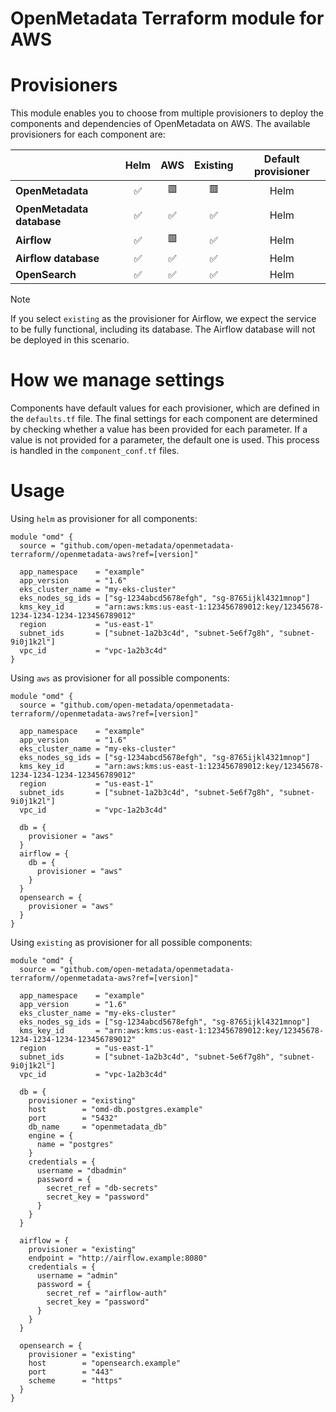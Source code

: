 # OpenMetadata Terraform module for AWS

# Provisioners

This module enables you to choose from multiple provisioners to deploy the components and dependencies of OpenMetadata on AWS. The available provisioners for each component are:

|                             | Helm  |  AWS  | Existing | Default provisioner|
| :-------------------------- | :---: | :---: |  :---:  | :-----------------: |
| **OpenMetadata**            |  ✅   |  🟥   |    🟥   |      Helm           |
| **OpenMetadata database**   |  ✅   |  ✅   |    ✅   |      Helm           |
| **Airflow**                 |  ✅   |  🟥   |    ✅   |      Helm           |
| **Airflow database**        |  ✅   |  ✅   |    ✅   |      Helm           |
| **OpenSearch**              |  ✅   |  ✅   |    ✅   |      Helm           |

> [!NOTE]
> If you select `existing` as the provisioner for Airflow, we expect the service to be fully functional, including its database.
> The Airflow database will not be deployed in this scenario.

# How we manage settings

Components have default values for each provisioner, which are defined in the `defaults.tf` file.
The final settings for each component are determined by checking whether a value has been provided for each parameter. If a value is not provided for a parameter, the default one is used. This process is handled in the `component_conf.tf` files.

# Usage

Using `helm` as provisioner for all components:

```hcl
module "omd" {
  source = "github.com/open-metadata/openmetadata-terraform//openmetadata-aws?ref=[version]"

  app_namespace    = "example" 
  app_version      = "1.6"
  eks_cluster_name = "my-eks-cluster"
  eks_nodes_sg_ids = ["sg-1234abcd5678efgh", "sg-8765ijkl4321mnop"]
  kms_key_id       = "arn:aws:kms:us-east-1:123456789012:key/12345678-1234-1234-1234-123456789012"
  region           = "us-east-1"                                                                                                                                                                                                                    
  subnet_ids       = ["subnet-1a2b3c4d", "subnet-5e6f7g8h", "subnet-9i0j1k2l"]
  vpc_id           = "vpc-1a2b3c4d"
}
```

Using `aws` as provisioner for all possible components:

```hcl
module "omd" {
  source = "github.com/open-metadata/openmetadata-terraform//openmetadata-aws?ref=[version]"
  
  app_namespace    = "example" 
  app_version      = "1.6"
  eks_cluster_name = "my-eks-cluster"
  eks_nodes_sg_ids = ["sg-1234abcd5678efgh", "sg-8765ijkl4321mnop"]
  kms_key_id       = "arn:aws:kms:us-east-1:123456789012:key/12345678-1234-1234-1234-123456789012"
  region           = "us-east-1"                                                                                                                                                                                                                    
  subnet_ids       = ["subnet-1a2b3c4d", "subnet-5e6f7g8h", "subnet-9i0j1k2l"]
  vpc_id           = "vpc-1a2b3c4d"

  db = {
    provisioner = "aws"
  }
  airflow = {
    db = {
      provisioner = "aws"
    }
  }
  opensearch = {
    provisioner = "aws"
  }
}
```

Using `existing` as provisioner for all possible components:

```hcl
module "omd" {
  source = "github.com/open-metadata/openmetadata-terraform//openmetadata-aws?ref=[version]"

  app_namespace    = "example"
  app_version      = "1.6"
  eks_cluster_name = "my-eks-cluster"                                                                                                                                                                                                               
  eks_nodes_sg_ids = ["sg-1234abcd5678efgh", "sg-8765ijkl4321mnop"]
  kms_key_id       = "arn:aws:kms:us-east-1:123456789012:key/12345678-1234-1234-1234-123456789012"
  region           = "us-east-1"
  subnet_ids       = ["subnet-1a2b3c4d", "subnet-5e6f7g8h", "subnet-9i0j1k2l"]
  vpc_id           = "vpc-1a2b3c4d"

  db = {
    provisioner = "existing"
    host        = "omd-db.postgres.example"
    port        = "5432"
    db_name     = "openmetadata_db"
    engine = {
      name = "postgres"
    }
    credentials = {
      username = "dbadmin"
      password = {
        secret_ref = "db-secrets"
        secret_key = "password"
      }
    }
  }

  airflow = {
    provisioner = "existing"
    endpoint = "http://airflow.example:8080"
    credentials = {
      username = "admin"
      password = {
        secret_ref = "airflow-auth"
        secret_key = "password"
      }
    }
  }

  opensearch = {
    provisioner = "existing"
    host        = "opensearch.example"
    port        = "443"
    scheme      = "https"
  }
}
```

